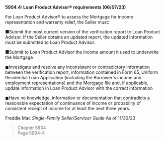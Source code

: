 **5904.4: Loan Product Advisor® requirements (06/07/23)**

For Loan Product Advisor® to assess the Mortgage for income
representation and warranty relief, the Seller must:

■Submit the most current version of the verification report to Loan
Product Advisor. If the Seller obtains an updated report, the updated
information must be submitted to Loan Product Advisor.

■Submit to Loan Product Advisor the income amount it used to underwrite
the Mortgage

◼Investigate and resolve any inconsistent or contradictory information
between the verification report, information contained in Form 65,
Uniform Residential Loan Application (including the Borrower's income
and employment representations) and the Mortgage file and, if
applicable, update information in Loan Product Advisor with the correct
information

◼Have no knowledge, information or documentation that contradicts a
reasonable expectation of continuance of income or probability of
consistent receipt of income for at least the next three years.

Freddie Mac *Single-Family Seller/Servicer Guide* As of 11/30/23

> Chapter 5904\
> Page 5904-4